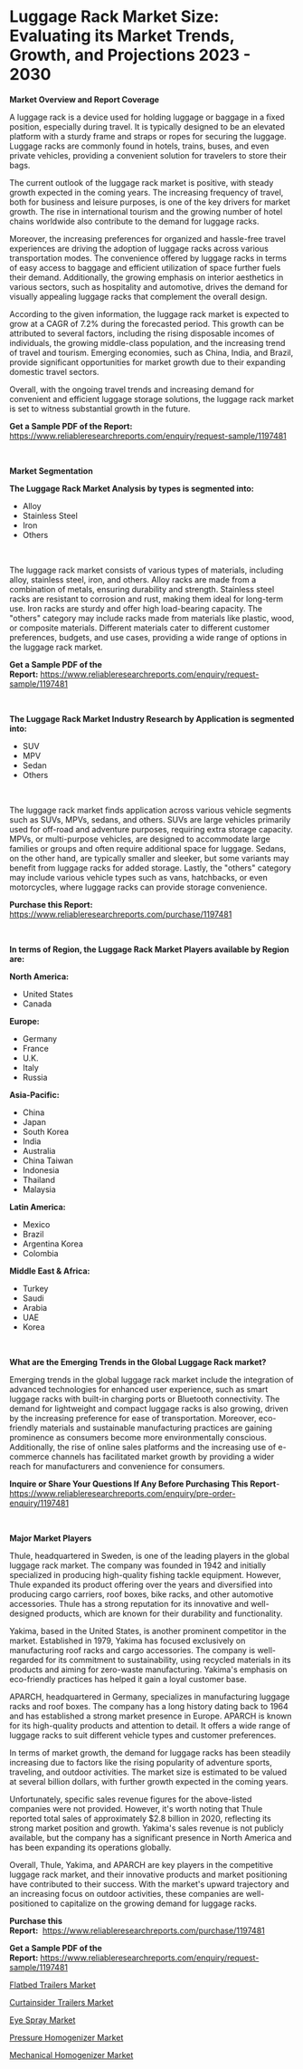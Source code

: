 <p><h1>Luggage Rack Market Size: Evaluating its Market Trends, Growth, and Projections 2023 - 2030</h1></p><p><strong>Market Overview and Report Coverage</strong></p>
<p><p>A luggage rack is a device used for holding luggage or baggage in a fixed position, especially during travel. It is typically designed to be an elevated platform with a sturdy frame and straps or ropes for securing the luggage. Luggage racks are commonly found in hotels, trains, buses, and even private vehicles, providing a convenient solution for travelers to store their bags.</p><p>The current outlook of the luggage rack market is positive, with steady growth expected in the coming years. The increasing frequency of travel, both for business and leisure purposes, is one of the key drivers for market growth. The rise in international tourism and the growing number of hotel chains worldwide also contribute to the demand for luggage racks.</p><p>Moreover, the increasing preferences for organized and hassle-free travel experiences are driving the adoption of luggage racks across various transportation modes. The convenience offered by luggage racks in terms of easy access to baggage and efficient utilization of space further fuels their demand. Additionally, the growing emphasis on interior aesthetics in various sectors, such as hospitality and automotive, drives the demand for visually appealing luggage racks that complement the overall design.</p><p>According to the given information, the luggage rack market is expected to grow at a CAGR of 7.2% during the forecasted period. This growth can be attributed to several factors, including the rising disposable incomes of individuals, the growing middle-class population, and the increasing trend of travel and tourism. Emerging economies, such as China, India, and Brazil, provide significant opportunities for market growth due to their expanding domestic travel sectors.</p><p>Overall, with the ongoing travel trends and increasing demand for convenient and efficient luggage storage solutions, the luggage rack market is set to witness substantial growth in the future.</p></p>
<p><strong>Get a Sample PDF of the Report:</strong> <a href="https://www.reliableresearchreports.com/enquiry/request-sample/1197481">https://www.reliableresearchreports.com/enquiry/request-sample/1197481</a></p>
<p>&nbsp;</p>
<p><strong>Market Segmentation</strong></p>
<p><strong>The Luggage Rack Market Analysis by types is segmented into:</strong></p>
<p><ul><li>Alloy</li><li>Stainless Steel</li><li>Iron</li><li>Others</li></ul></p>
<p>&nbsp;</p>
<p><p>The luggage rack market consists of various types of materials, including alloy, stainless steel, iron, and others. Alloy racks are made from a combination of metals, ensuring durability and strength. Stainless steel racks are resistant to corrosion and rust, making them ideal for long-term use. Iron racks are sturdy and offer high load-bearing capacity. The "others" category may include racks made from materials like plastic, wood, or composite materials. Different materials cater to different customer preferences, budgets, and use cases, providing a wide range of options in the luggage rack market.</p></p>
<p><strong>Get a Sample PDF of the Report:</strong>&nbsp;<a href="https://www.reliableresearchreports.com/enquiry/request-sample/1197481">https://www.reliableresearchreports.com/enquiry/request-sample/1197481</a></p>
<p>&nbsp;</p>
<p><strong>The Luggage Rack Market Industry Research by Application is segmented into:</strong></p>
<p><ul><li>SUV</li><li>MPV</li><li>Sedan</li><li>Others</li></ul></p>
<p>&nbsp;</p>
<p><p>The luggage rack market finds application across various vehicle segments such as SUVs, MPVs, sedans, and others. SUVs are large vehicles primarily used for off-road and adventure purposes, requiring extra storage capacity. MPVs, or multi-purpose vehicles, are designed to accommodate large families or groups and often require additional space for luggage. Sedans, on the other hand, are typically smaller and sleeker, but some variants may benefit from luggage racks for added storage. Lastly, the "others" category may include various vehicle types such as vans, hatchbacks, or even motorcycles, where luggage racks can provide storage convenience.</p></p>
<p><strong>Purchase this Report:</strong>&nbsp; <a href="https://www.reliableresearchreports.com/purchase/1197481">https://www.reliableresearchreports.com/purchase/1197481</a></p>
<p>&nbsp;</p>
<p><strong>In terms of Region, the Luggage Rack Market Players available by Region are:</strong></p>
<p>
    <p> <strong> North America: </strong>
        <ul>
            <li>United States</li>
            <li>Canada</li>
        </ul>
        </p> 
    <p> <strong> Europe: </strong>
        <ul>
            <li>Germany</li>
            <li>France</li>
            <li>U.K.</li>
            <li>Italy</li>
            <li>Russia</li>
        </ul>
        </p> 
    <p> <strong> Asia-Pacific: </strong>
        <ul>
            <li>China</li>
            <li>Japan</li>
            <li>South Korea</li>
            <li>India</li>
            <li>Australia</li>
            <li>China Taiwan</li>
            <li>Indonesia</li>
            <li>Thailand</li>
            <li>Malaysia</li>
        </ul>
        </p> 
    <p> <strong> Latin America: </strong>
        <ul>
            <li>Mexico</li>
            <li>Brazil</li>
            <li>Argentina Korea</li>
            <li>Colombia</li>
        </ul>
        </p> 
    <p> <strong> Middle East & Africa: </strong>
        <ul>
            <li>Turkey</li>
            <li>Saudi</li>
            <li>Arabia</li>
            <li>UAE</li>
            <li>Korea</li>
        </ul>
    </p>
    </p>
<p>&nbsp;</p>
<p><strong>What are the Emerging Trends in the Global Luggage Rack market?</strong></p>
<p><p>Emerging trends in the global luggage rack market include the integration of advanced technologies for enhanced user experience, such as smart luggage racks with built-in charging ports or Bluetooth connectivity. The demand for lightweight and compact luggage racks is also growing, driven by the increasing preference for ease of transportation. Moreover, eco-friendly materials and sustainable manufacturing practices are gaining prominence as consumers become more environmentally conscious. Additionally, the rise of online sales platforms and the increasing use of e-commerce channels has facilitated market growth by providing a wider reach for manufacturers and convenience for consumers.</p></p>
<p><strong>Inquire or Share Your Questions If Any Before Purchasing This Report</strong>- <a href="https://www.reliableresearchreports.com/enquiry/pre-order-enquiry/1197481">https://www.reliableresearchreports.com/enquiry/pre-order-enquiry/1197481</a></p>
<p>&nbsp;</p>
<p><strong>Major Market Players</strong></p>
<p><p>Thule, headquartered in Sweden, is one of the leading players in the global luggage rack market. The company was founded in 1942 and initially specialized in producing high-quality fishing tackle equipment. However, Thule expanded its product offering over the years and diversified into producing cargo carriers, roof boxes, bike racks, and other automotive accessories. Thule has a strong reputation for its innovative and well-designed products, which are known for their durability and functionality.</p><p>Yakima, based in the United States, is another prominent competitor in the market. Established in 1979, Yakima has focused exclusively on manufacturing roof racks and cargo accessories. The company is well-regarded for its commitment to sustainability, using recycled materials in its products and aiming for zero-waste manufacturing. Yakima's emphasis on eco-friendly practices has helped it gain a loyal customer base.</p><p>APARCH, headquartered in Germany, specializes in manufacturing luggage racks and roof boxes. The company has a long history dating back to 1964 and has established a strong market presence in Europe. APARCH is known for its high-quality products and attention to detail. It offers a wide range of luggage racks to suit different vehicle types and customer preferences.</p><p>In terms of market growth, the demand for luggage racks has been steadily increasing due to factors like the rising popularity of adventure sports, traveling, and outdoor activities. The market size is estimated to be valued at several billion dollars, with further growth expected in the coming years.</p><p>Unfortunately, specific sales revenue figures for the above-listed companies were not provided. However, it's worth noting that Thule reported total sales of approximately $2.8 billion in 2020, reflecting its strong market position and growth. Yakima's sales revenue is not publicly available, but the company has a significant presence in North America and has been expanding its operations globally.</p><p>Overall, Thule, Yakima, and APARCH are key players in the competitive luggage rack market, and their innovative products and market positioning have contributed to their success. With the market's upward trajectory and an increasing focus on outdoor activities, these companies are well-positioned to capitalize on the growing demand for luggage racks.</p></p>
<p><strong>Purchase this Report:</strong>&nbsp;&nbsp;<a href="https://www.reliableresearchreports.com/purchase/1197481">https://www.reliableresearchreports.com/purchase/1197481</a></p>
<p></p>
<p><strong>Get a Sample PDF of the Report:</strong>&nbsp;<a href="https://www.reliableresearchreports.com/enquiry/request-sample/1197481">https://www.reliableresearchreports.com/enquiry/request-sample/1197481</a></p>
<p><p><a href="https://github.com/YashRP12/Market-Research-Report-List-1/blob/main/flatbed-trailers-market.md">Flatbed Trailers Market</a></p><p><a href="https://github.com/Chiragrp24/Market-Research-Report-List-1/blob/main/curtainsider-trailers-market.md">Curtainsider Trailers Market</a></p><p><a href="https://medium.com/@keygreen5469/eye-spray-market-research-report-its-history-and-forecast-2023-to-2030-cfe06093406b">Eye Spray Market</a></p><p><a href="https://www.linkedin.com/pulse/pressure-homogenizer-market-size-share-global-analysis-report-dzwte/">Pressure Homogenizer Market</a></p><p><a href="https://www.linkedin.com/pulse/mechanical-homogenizer-market-size-growth-forecast-from-iuwxe/">Mechanical Homogenizer Market</a></p></p>